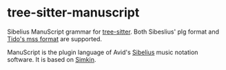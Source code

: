 # tree-sitter-manuscript

Sibelius ManuScript grammar for [tree-sitter](https://github.com/tree-sitter/tree-sitter). Both Sibeslius' plg format and [Tido's mss format](https://github.com/tido/plgToMSS/) are supported.

ManuScript is the plugin language of Avid's [Sibelius](http://www.sibelius.com/) music notation software. It is based on [Simkin](http://www.simkin.co.uk/simkin_language.html).